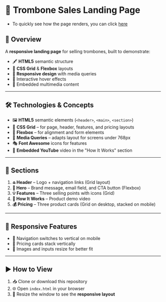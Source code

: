 # 🎺 Trombone Sales Landing Page

- To quickly see how the page renders, you can click [here](https://karianjahi.github.io/trombones-sale-css-grid/)

## 📌 Overview
A **responsive landing page** for selling trombones, built to demonstrate:
- 🖋 **HTML5** semantic structure
- 🎯 **CSS Grid** & **Flexbox** layouts
- 📱 **Responsive design** with media queries
- 🎨 Interactive hover effects
- 🎥 Embedded multimedia content

---

## 🛠 Technologies & Concepts
- 🖼 **HTML5** semantic elements (`<header>`, `<main>`, `<section>`)
- 🧩 **CSS Grid** – for page, header, features, and pricing layouts
- 📏 **Flexbox** – for alignment and form elements
- 📱 **Media Queries** – adapts layout for screens under 768px
- 🎭 **Font Awesome** icons for features
- 🎥 **Embedded YouTube** video in the "How It Works" section

---

## 📂 Sections
1. **🔝 Header** – Logo + navigation links (Grid layout)
2. **🚀 Hero** – Brand message, email field, and CTA button (Flexbox)
3. **💡 Features** – Three selling points with icons (Grid)
4. **🎥 How It Works** – Product demo video
5. **💰 Pricing** – Three product cards (Grid on desktop, stacked on mobile)

---

## 📱 Responsive Features
- 📜 Navigation switches to vertical on mobile
- 🧱 Pricing cards stack vertically
- 🔄 Images and inputs resize for better fit

---

## ▶ How to View
1. 📥 Clone or download this repository
2. 🌐 Open `index.html` in your browser
3. 📏 Resize the window to see the **responsive layout**


